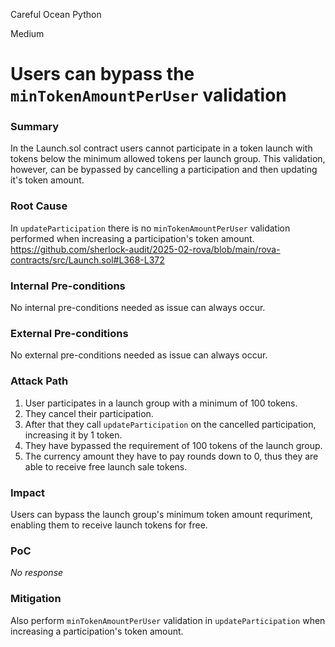 Careful Ocean Python

Medium

# Users can bypass the `minTokenAmountPerUser` validation

### Summary

In the Launch.sol contract users cannot participate in a token launch with tokens below the minimum allowed tokens per launch group. This validation, however, can be bypassed by cancelling a participation and then updating it's token amount.

### Root Cause

In `updateParticipation` there is no `minTokenAmountPerUser` validation performed when increasing a participation's token amount.
https://github.com/sherlock-audit/2025-02-rova/blob/main/rova-contracts/src/Launch.sol#L368-L372

### Internal Pre-conditions

No internal pre-conditions needed as issue can always occur.

### External Pre-conditions

No external pre-conditions needed as issue can always occur.

### Attack Path

1. User participates in a launch group with a minimum of 100 tokens.
2. They cancel their participation.
3. After that they call `updateParticipation` on the cancelled participation, increasing it by 1 token.
4. They have bypassed the requirement of 100 tokens of the launch group.
5. The currency amount they have to pay rounds down to 0, thus they are able to receive free launch sale tokens.

### Impact

Users can bypass the launch group's minimum token amount requriment, enabling them to receive launch tokens for free.

### PoC

_No response_

### Mitigation

Also perform `minTokenAmountPerUser` validation in `updateParticipation` when increasing a participation's token amount.
